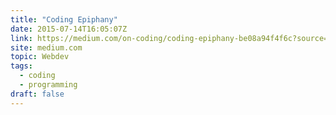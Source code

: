 ```yaml
---
title: "Coding Epiphany"
date: 2015-07-14T16:05:07Z
link: https://medium.com/on-coding/coding-epiphany-be08a94f4f6c?source=rss----7f08111f802---4
site: medium.com
topic: Webdev
tags:
  - coding
  - programming
draft: false
---
```

